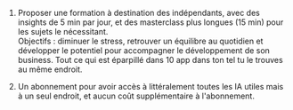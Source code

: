 1. Proposer une formation à destination des indépendants, avec des insights de 5 min par jour, et des masterclass plus longues (15 min) pour les sujets le nécessitant.  
    Objectifs : diminuer le stress, retrouver un équilibre au quotidien et développer le potentiel pour accompagner le développement de son business. Tout ce qui est éparpillé dans 10 app dans ton tel tu le trouves au même endroit.

2. Un abonnement pour avoir accès à littéralement toutes les IA utiles mais à un seul endroit, et aucun coût supplémentaire à l'abonnement.
